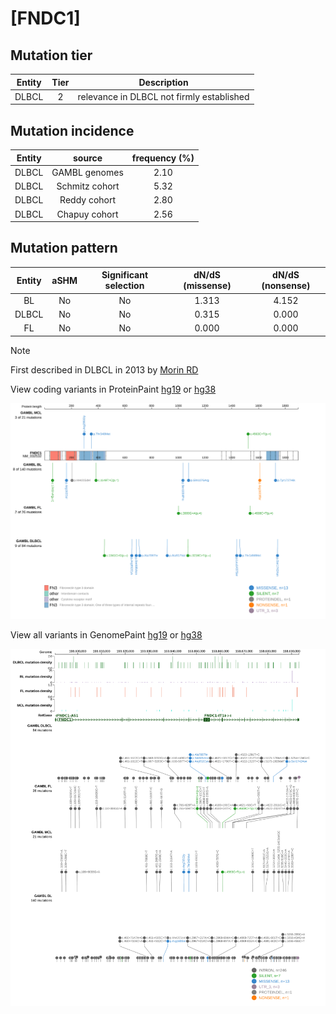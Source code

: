 # [FNDC1]

## Mutation tier

|Entity|Tier|Description                              |
|:------:|:----:|-----------------------------------------|
|DLBCL |2   |relevance in DLBCL not firmly established|
## Mutation incidence

|Entity|source        |frequency (%)|
|:------:|:--------------:|:-------------:|
|DLBCL |GAMBL genomes |2.10         |
|DLBCL |Schmitz cohort|5.32         |
|DLBCL |Reddy cohort  |2.80         |
|DLBCL |Chapuy cohort |2.56         |

## Mutation pattern

|Entity|aSHM|Significant selection|dN/dS (missense)|dN/dS (nonsense)|
|:------:|:----:|:---------------------:|:----------------:|:----------------:|
|BL    |No  |No                   |1.313           |4.152           |
|DLBCL |No  |No                   |0.315           |0.000           |
|FL    |No  |No                   |0.000           |0.000           |


> [!NOTE]
> First described in DLBCL in 2013 by [Morin RD](https://pubmed.ncbi.nlm.nih.gov/23699601)


View coding variants in ProteinPaint [hg19](https://www.bcgsc.ca/downloads/morinlab/GAMBL/test/genes/FNDC1_protein.html)  or [hg38](https://www.bcgsc.ca/downloads/morinlab/GAMBL/test/genes/FNDC1_protein_hg38.html)

![image](images/proteinpaint/FNDC1_NM_032532.svg)

View all variants in GenomePaint [hg19](https://www.bcgsc.ca/downloads/morinlab/GAMBL/test/genes/FNDC1.html)  or [hg38](https://www.bcgsc.ca/downloads/morinlab/GAMBL/test/genes/FNDC1_hg38.html)

![image](images/proteinpaint/FNDC1.svg)
